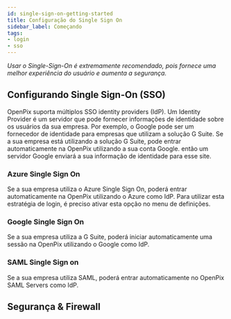 ```yaml
---
id: single-sign-on-getting-started
title: Configuração do Single Sign On
sidebar_label: Começando
tags:
- login
- sso
---
```


*Usar o Single-Sign-On é extremamente recomendado, pois fornece uma melhor experiência do usuário e aumenta a segurança.*

## Configurando Single Sign-On (SSO)

OpenPix suporta múltiplos SSO identity providers (IdP). Um Identity Provider é um servidor que pode fornecer informações de identidade sobre os usuários da sua empresa. Por exemplo, o Google pode ser um fornecedor de identidade para empresas que utilizam a solução G Suite. Se a sua empresa está utilizando a solução G Suite, pode entrar automaticamente na OpenPix utilizando a sua conta Google. então um servidor Google enviará a sua informação de identidade para esse site.

### Azure Single Sign On

Se a sua empresa utiliza o Azure Single Sign On, poderá entrar automaticamente na OpenPix utilizando o Azure como IdP. Para utilizar esta estratégia de login, é preciso ativar esta opção no menu de definições.

### Google Single Sign On

Se a sua empresa utiliza a G Suite, poderá iniciar automaticamente uma sessão na OpenPix utilizando o Google como IdP.

### SAML Single Sign on

Se a sua empresa utiliza SAML, poderá entrar automaticamente no OpenPix SAML Servers como IdP.

## Segurança & Firewall
